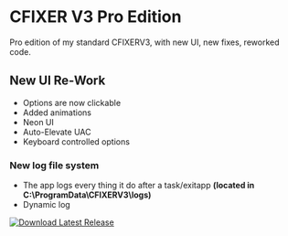 # CFIXER V3 Pro Edition
Pro edition of my standard CFIXERV3, with new UI, new fixes, reworked code.


## New UI Re-Work
- Options are now clickable
- Added animations
- Neon UI
- Auto-Elevate UAC
- Keyboard controlled options


### New log file system
- The app logs every thing it do after a task/exitapp __(located in C:\ProgramData\CFIXERV3\logs)__
- Dynamic log

[![Download Latest Release](https://img.shields.io/badge/Download-Latest_Release-red?style=for-the-badge&logo=github)](https://github.com/CazymirTM/CFIXER-V3-Pro-Edition/releases/latest)
